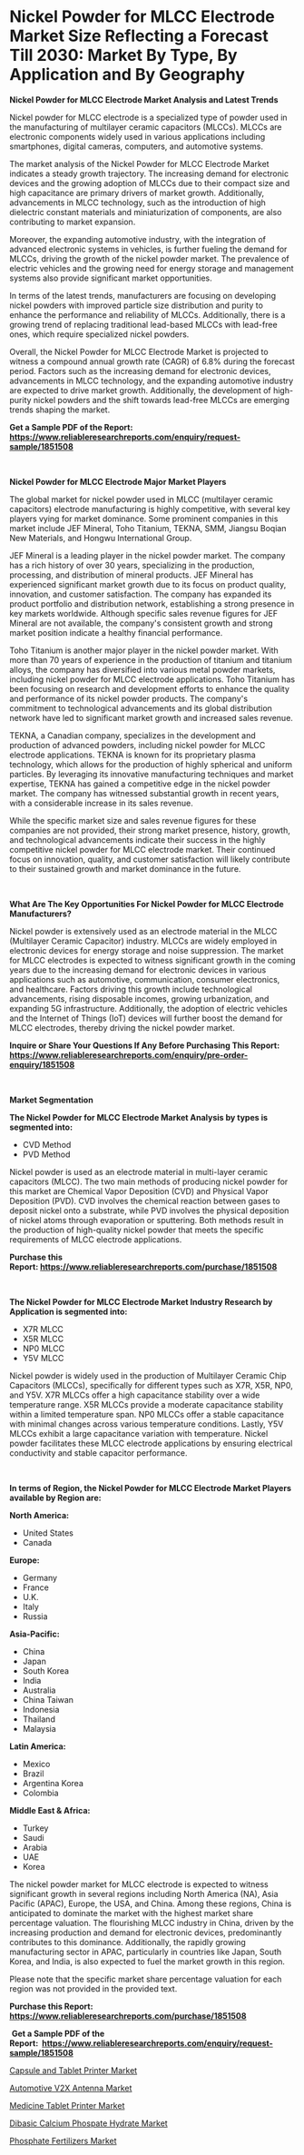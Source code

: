 <p><h1>Nickel Powder for MLCC Electrode Market Size Reflecting a Forecast Till 2030: Market By Type, By Application and By Geography</h1></p><p><strong>Nickel Powder for MLCC Electrode Market Analysis and Latest Trends</strong></p>
<p><p>Nickel powder for MLCC electrode is a specialized type of powder used in the manufacturing of multilayer ceramic capacitors (MLCCs). MLCCs are electronic components widely used in various applications including smartphones, digital cameras, computers, and automotive systems.</p><p>The market analysis of the Nickel Powder for MLCC Electrode Market indicates a steady growth trajectory. The increasing demand for electronic devices and the growing adoption of MLCCs due to their compact size and high capacitance are primary drivers of market growth. Additionally, advancements in MLCC technology, such as the introduction of high dielectric constant materials and miniaturization of components, are also contributing to market expansion.</p><p>Moreover, the expanding automotive industry, with the integration of advanced electronic systems in vehicles, is further fueling the demand for MLCCs, driving the growth of the nickel powder market. The prevalence of electric vehicles and the growing need for energy storage and management systems also provide significant market opportunities.</p><p>In terms of the latest trends, manufacturers are focusing on developing nickel powders with improved particle size distribution and purity to enhance the performance and reliability of MLCCs. Additionally, there is a growing trend of replacing traditional lead-based MLCCs with lead-free ones, which require specialized nickel powders.</p><p>Overall, the Nickel Powder for MLCC Electrode Market is projected to witness a compound annual growth rate (CAGR) of 6.8% during the forecast period. Factors such as the increasing demand for electronic devices, advancements in MLCC technology, and the expanding automotive industry are expected to drive market growth. Additionally, the development of high-purity nickel powders and the shift towards lead-free MLCCs are emerging trends shaping the market.</p></p>
<p><strong>Get a Sample PDF of the Report:&nbsp; <a href="https://www.reliableresearchreports.com/enquiry/request-sample/1851508">https://www.reliableresearchreports.com/enquiry/request-sample/1851508</a></strong></p>
<p>&nbsp;</p>
<p><strong>Nickel Powder for MLCC Electrode Major Market Players</strong></p>
<p><p>The global market for nickel powder used in MLCC (multilayer ceramic capacitors) electrode manufacturing is highly competitive, with several key players vying for market dominance. Some prominent companies in this market include JEF Mineral, Toho Titanium, TEKNA, SMM, Jiangsu Boqian New Materials, and Hongwu International Group.</p><p>JEF Mineral is a leading player in the nickel powder market. The company has a rich history of over 30 years, specializing in the production, processing, and distribution of mineral products. JEF Mineral has experienced significant market growth due to its focus on product quality, innovation, and customer satisfaction. The company has expanded its product portfolio and distribution network, establishing a strong presence in key markets worldwide. Although specific sales revenue figures for JEF Mineral are not available, the company's consistent growth and strong market position indicate a healthy financial performance.</p><p>Toho Titanium is another major player in the nickel powder market. With more than 70 years of experience in the production of titanium and titanium alloys, the company has diversified into various metal powder markets, including nickel powder for MLCC electrode applications. Toho Titanium has been focusing on research and development efforts to enhance the quality and performance of its nickel powder products. The company's commitment to technological advancements and its global distribution network have led to significant market growth and increased sales revenue.</p><p>TEKNA, a Canadian company, specializes in the development and production of advanced powders, including nickel powder for MLCC electrode applications. TEKNA is known for its proprietary plasma technology, which allows for the production of highly spherical and uniform particles. By leveraging its innovative manufacturing techniques and market expertise, TEKNA has gained a competitive edge in the nickel powder market. The company has witnessed substantial growth in recent years, with a considerable increase in its sales revenue.</p><p>While the specific market size and sales revenue figures for these companies are not provided, their strong market presence, history, growth, and technological advancements indicate their success in the highly competitive nickel powder for MLCC electrode market. Their continued focus on innovation, quality, and customer satisfaction will likely contribute to their sustained growth and market dominance in the future.</p></p>
<p>&nbsp;</p>
<p><strong>What Are The Key Opportunities For Nickel Powder for MLCC Electrode Manufacturers?</strong></p>
<p><p>Nickel powder is extensively used as an electrode material in the MLCC (Multilayer Ceramic Capacitor) industry. MLCCs are widely employed in electronic devices for energy storage and noise suppression. The market for MLCC electrodes is expected to witness significant growth in the coming years due to the increasing demand for electronic devices in various applications such as automotive, communication, consumer electronics, and healthcare. Factors driving this growth include technological advancements, rising disposable incomes, growing urbanization, and expanding 5G infrastructure. Additionally, the adoption of electric vehicles and the Internet of Things (IoT) devices will further boost the demand for MLCC electrodes, thereby driving the nickel powder market.</p></p>
<p><strong>Inquire or Share Your Questions If Any Before Purchasing This Report: <a href="https://www.reliableresearchreports.com/enquiry/pre-order-enquiry/1851508">https://www.reliableresearchreports.com/enquiry/pre-order-enquiry/1851508</a></strong></p>
<p>&nbsp;</p>
<p><strong>Market Segmentation</strong></p>
<p><strong>The Nickel Powder for MLCC Electrode Market Analysis by types is segmented into:</strong></p>
<p><ul><li>CVD Method</li><li>PVD Method</li></ul></p>
<p><p>Nickel powder is used as an electrode material in multi-layer ceramic capacitors (MLCC). The two main methods of producing nickel powder for this market are Chemical Vapor Deposition (CVD) and Physical Vapor Deposition (PVD). CVD involves the chemical reaction between gases to deposit nickel onto a substrate, while PVD involves the physical deposition of nickel atoms through evaporation or sputtering. Both methods result in the production of high-quality nickel powder that meets the specific requirements of MLCC electrode applications.</p></p>
<p><strong>Purchase this Report:&nbsp;<a href="https://www.reliableresearchreports.com/purchase/1851508">https://www.reliableresearchreports.com/purchase/1851508</a></strong></p>
<p>&nbsp;</p>
<p><strong>The Nickel Powder for MLCC Electrode Market Industry Research by Application is segmented into:</strong></p>
<p><ul><li>X7R MLCC</li><li>X5R MLCC</li><li>NP0 MLCC</li><li>Y5V MLCC</li></ul></p>
<p><p>Nickel powder is widely used in the production of Multilayer Ceramic Chip Capacitors (MLCCs), specifically for different types such as X7R, X5R, NP0, and Y5V. X7R MLCCs offer a high capacitance stability over a wide temperature range. X5R MLCCs provide a moderate capacitance stability within a limited temperature span. NP0 MLCCs offer a stable capacitance with minimal changes across various temperature conditions. Lastly, Y5V MLCCs exhibit a large capacitance variation with temperature. Nickel powder facilitates these MLCC electrode applications by ensuring electrical conductivity and stable capacitor performance.</p></p>
<p>&nbsp;</p>
<p><strong>In terms of Region, the Nickel Powder for MLCC Electrode Market Players available by Region are:</strong></p>
<p>
    <p> <strong> North America: </strong>
        <ul>
            <li>United States</li>
            <li>Canada</li>
        </ul>
        </p> 
    <p> <strong> Europe: </strong>
        <ul>
            <li>Germany</li>
            <li>France</li>
            <li>U.K.</li>
            <li>Italy</li>
            <li>Russia</li>
        </ul>
        </p> 
    <p> <strong> Asia-Pacific: </strong>
        <ul>
            <li>China</li>
            <li>Japan</li>
            <li>South Korea</li>
            <li>India</li>
            <li>Australia</li>
            <li>China Taiwan</li>
            <li>Indonesia</li>
            <li>Thailand</li>
            <li>Malaysia</li>
        </ul>
        </p> 
    <p> <strong> Latin America: </strong>
        <ul>
            <li>Mexico</li>
            <li>Brazil</li>
            <li>Argentina Korea</li>
            <li>Colombia</li>
        </ul>
        </p> 
    <p> <strong> Middle East & Africa: </strong>
        <ul>
            <li>Turkey</li>
            <li>Saudi</li>
            <li>Arabia</li>
            <li>UAE</li>
            <li>Korea</li>
        </ul>
    </p>
    </p>
<p><p>The nickel powder market for MLCC electrode is expected to witness significant growth in several regions including North America (NA), Asia Pacific (APAC), Europe, the USA, and China. Among these regions, China is anticipated to dominate the market with the highest market share percentage valuation. The flourishing MLCC industry in China, driven by the increasing production and demand for electronic devices, predominantly contributes to this dominance. Additionally, the rapidly growing manufacturing sector in APAC, particularly in countries like Japan, South Korea, and India, is also expected to fuel the market growth in this region.</p><p>Please note that the specific market share percentage valuation for each region was not provided in the provided text.</p></p>
<p><strong>Purchase this Report: <a href="https://www.reliableresearchreports.com/purchase/1851508">https://www.reliableresearchreports.com/purchase/1851508</a></strong></p>
<p>&nbsp;<strong>Get a Sample PDF of the Report:&nbsp;&nbsp;<a href="https://www.reliableresearchreports.com/enquiry/request-sample/1851508">https://www.reliableresearchreports.com/enquiry/request-sample/1851508</a></strong></p>
<p><strong></strong></p>
<p><p><a href="https://github.com/vimar16th/Market-Research-Report-List-1/blob/main/capsule-and-tablet-printer-market.md">Capsule and Tablet Printer Market</a></p><p><a href="https://www.linkedin.com/pulse/automotive-v2x-antenna-market-research-report-unlocks-y0qwc/">Automotive V2X Antenna Market</a></p><p><a href="https://github.com/luckyshygirl/Market-Research-Report-List-1/blob/main/medicine-tablet-printer-market.md">Medicine Tablet Printer Market</a></p><p><a href="https://medium.com/@linabernier/dibasic-calcium-phospate-hydrate-market-research-report-its-history-and-forecast-2023-to-2030-d2abfa15f853">Dibasic Calcium Phospate Hydrate Market</a></p><p><a href="https://www.linkedin.com/pulse/phosphate-fertilizers-market-share-amp-new-trends-analysis-0izlf/">Phosphate Fertilizers Market</a></p></p>